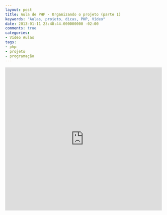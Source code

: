 ```yaml
---
layout: post
title: Aula de PHP - Organizando o projeto (parte 1)
keywords: "Aulas, projeto, dicas, PHP, Vídeo"
date: 2013-01-11 23:48:44.000000000 -02:00
comments: true
categories:
- Vídeo Aulas
tags:
- php
- projeto
- programação
---
```


<div class="video-responsive">
  <iframe src="http://www.youtube.com/embed/ktyweDZWFto" height="460" width="100%" allowfullscreen="" frameborder="0"></iframe>
</div>
